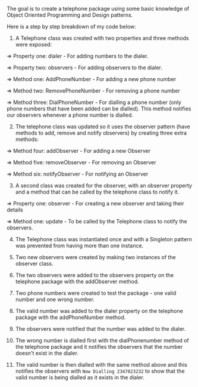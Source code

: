 The goal is to create a telephone package using some basic knowledge of Object Oriented Programming and Design patterns. 

Here is a step by step breakdown of my code below:
1. A Telephone class was created with two properties and three methods were exposed:

=> Property one: dialer - For adding numbers to the dialer.

=> Property two: observers - For adding observers to the dialer.

=> Method one: AddPhoneNumber - For adding a new phone number

=> Method two: RemovePhoneNumber - For removing a phone number

=> Method three: DialPhoneNumber - For dialling a phone number (only phone numbers that have been added can be dialled). This method notifies our observers whenever a phone number is dialled.

2. The telephone class was updated so it uses the observer pattern (have methods to add, remove and notify observers) by creating three extra methods: 

=> Method four: addObserver - For adding a new Observer

=> Method five: removeObserver - For removing an Observer

=> Method six: notifyObserver - For notifying an Observer

3. A second class was created for the observer, with an observer property and a method that can be called by the telephone class to notify it.

=> Property one: observer - For creating a new observer and taking their details 

=> Method one: update - To be called by the Telephone class to notify the observers.

4. The Telephone class was instantiated once and with a Singleton pattern was prevented from having more than one instance.

5. Two new observers were created by making two instances of the observer class.

6. The two observers were added to the observers property on the telephone package with the addObserver method.

7. Two phone numbers were created to test the package - one valid number and one wrong number.

8. The valid number was added to the dialer property on the telephone package with the addPhoneNumber method.

9. The observers were notified that the number was added to the dialer.

10. The wrong number is dialled first with the dialPhonenumber method of the telephone package and it notifies the observers that the number doesn't exist in the dialer.

11. The valid number is then dialled with the same method above and this notifies the observers with `Now Dialling 2347023232` to show that the valid number is being dialled as it exists in the dialer.